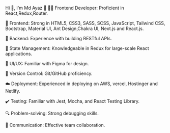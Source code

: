 Hi 👋, I'm Md Ayaz 👋
👨‍💻 Frontend Developer: Proficient in React,Redux,Router.

🎨 Frontend: Strong in HTML5, CSS3, SASS, SCSS, JavaScript, Tailwind CSS, Bootstrap, Material UI, Ant Design,Chakra UI, Next.js and React.js.

🚀 Backend: Experience with building RESTful APIs.

🔄 State Management: Knowledgeable in Redux for large-scale React applications.

📱 UI/UX: Familiar with Figma for design.

📝 Version Control: Git/GitHub proficiency.

☁️ Deployment: Experienced in deploying on AWS, vercel, Hostinger and Netlify.

✔️ Testing: Familiar with Jest, Mocha, and React Testing Library.

🔍 Problem-solving: Strong debugging skills.

💬 Communication: Effective team collaboration.

<!---
ayaz80450/ayaz80450 is a ✨ special ✨ repository because its `README.md` (this file) appears on your GitHub profile.
You can click the Preview link to take a look at your changes.
--->
